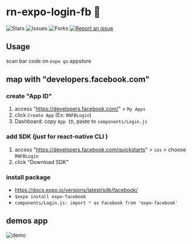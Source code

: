 # rn-expo-login-fb 🐳

![Stars](https://img.shields.io/github/stars/tquangdo/rn-expo-login-fb?color=f05340)
![Issues](https://img.shields.io/github/issues/tquangdo/rn-expo-login-fb?color=f05340)
![Forks](https://img.shields.io/github/forks/tquangdo/rn-expo-login-fb?color=f05340)
[![Report an issue](https://img.shields.io/badge/Support-Issues-green)](https://github.com/tquangdo/rn-expo-login-fb/issues/new)

## Usage
scan bar code on `expo go` appstore

## map with "developers.facebook.com"
### create "App ID"
1. access "https://developers.facebook.com/" > `My Apps`
2. click `Create App` (Ex: `RNFBLogin`)
3. Dashboard: copy `App ID`, paste to `components/Login.js`
### add SDK (just for react-native CLI )
1. access "https://developers.facebook.com/quickstarts" > `ios` > choose `RNFBLogin`
2. click "Download SDK"
### install package
- https://docs.expo.io/versions/latest/sdk/facebook/
- `$expo install expo-facebook`
- `components/Login.js: import * as Facebook from 'expo-facebook'`

## demos app
![demo](screenshots/demo.gif)
